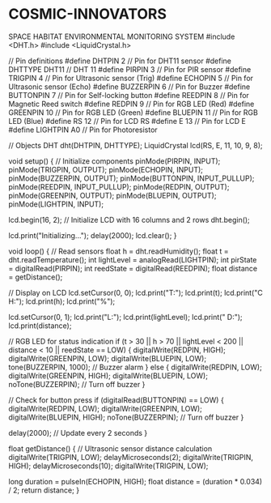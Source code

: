 # COSMIC-INNOVATORS
SPACE HABITAT ENVIRONMENTAL MONITORING SYSTEM
#include <DHT.h>
#include <LiquidCrystal.h>

// Pin definitions
#define DHTPIN 2           // Pin for DHT11 sensor
#define DHTTYPE DHT11      // DHT 11
#define PIRPIN 3           // Pin for PIR sensor
#define TRIGPIN 4          // Pin for Ultrasonic sensor (Trig)
#define ECHOPIN 5          // Pin for Ultrasonic sensor (Echo)
#define BUZZERPIN 6        // Pin for Buzzer
#define BUTTONPIN 7        // Pin for Self-locking button
#define REEDPIN 8          // Pin for Magnetic Reed switch
#define REDPIN 9           // Pin for RGB LED (Red)
#define GREENPIN 10        // Pin for RGB LED (Green)
#define BLUEPIN 11         // Pin for RGB LED (Blue)
#define RS 12              // Pin for LCD RS
#define E 13               // Pin for LCD E
#define LIGHTPIN A0        // Pin for Photoresistor

// Objects
DHT dht(DHTPIN, DHTTYPE);
LiquidCrystal lcd(RS, E, 11, 10, 9, 8);

void setup() {
  // Initialize components
  pinMode(PIRPIN, INPUT);
  pinMode(TRIGPIN, OUTPUT);
  pinMode(ECHOPIN, INPUT);
  pinMode(BUZZERPIN, OUTPUT);
  pinMode(BUTTONPIN, INPUT_PULLUP);
  pinMode(REEDPIN, INPUT_PULLUP);
  pinMode(REDPIN, OUTPUT);
  pinMode(GREENPIN, OUTPUT);
  pinMode(BLUEPIN, OUTPUT);
  pinMode(LIGHTPIN, INPUT);
  
  lcd.begin(16, 2); // Initialize LCD with 16 columns and 2 rows
  dht.begin();
  
  lcd.print("Initializing...");
  delay(2000);
  lcd.clear();
}

void loop() {
  // Read sensors
  float h = dht.readHumidity();
  float t = dht.readTemperature();
  int lightLevel = analogRead(LIGHTPIN);
  int pirState = digitalRead(PIRPIN);
  int reedState = digitalRead(REEDPIN);
  float distance = getDistance();

  // Display on LCD
  lcd.setCursor(0, 0);
  lcd.print("T:");
  lcd.print(t);
  lcd.print("C H:");
  lcd.print(h);
  lcd.print("%");

  lcd.setCursor(0, 1);
  lcd.print("L:");
  lcd.print(lightLevel);
  lcd.print(" D:");
  lcd.print(distance);

  // RGB LED for status indication
  if (t > 30 || h > 70 || lightLevel < 200 || distance < 10 || reedState == LOW) {
    digitalWrite(REDPIN, HIGH);
    digitalWrite(GREENPIN, LOW);
    digitalWrite(BLUEPIN, LOW);
    tone(BUZZERPIN, 1000); // Buzzer alarm
  } else {
    digitalWrite(REDPIN, LOW);
    digitalWrite(GREENPIN, HIGH);
    digitalWrite(BLUEPIN, LOW);
    noTone(BUZZERPIN); // Turn off buzzer
  }

  // Check for button press
  if (digitalRead(BUTTONPIN) == LOW) {
    digitalWrite(REDPIN, LOW);
    digitalWrite(GREENPIN, LOW);
    digitalWrite(BLUEPIN, HIGH);
    noTone(BUZZERPIN); // Turn off buzzer
  }

  delay(2000); // Update every 2 seconds
}

float getDistance() {
  // Ultrasonic sensor distance calculation
  digitalWrite(TRIGPIN, LOW);
  delayMicroseconds(2);
  digitalWrite(TRIGPIN, HIGH);
  delayMicroseconds(10);
  digitalWrite(TRIGPIN, LOW);
  
  long duration = pulseIn(ECHOPIN, HIGH);
  float distance = (duration * 0.034) / 2;
  return distance;
}

